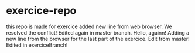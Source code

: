 # exercice-repo
this repo is made for exercice
added new line from web browser.
We resolved the conflict!
Edited again in master branch.
Hello, againn!
Adding a new line from the browser for the last part of the exercice.
Edit from master!
Edited in exerciceBranch!
